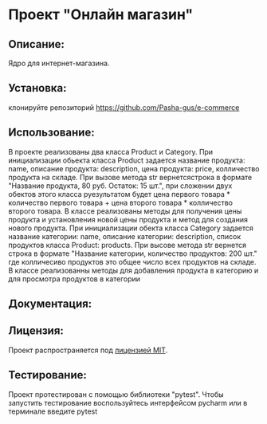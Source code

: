 # Проект "Онлайн магазин"

## Описание:
Ядро для интернет-магазина.

## Установка: 
клонируйте репозиторий https://github.com/Pasha-gus/e-commerce

## Использование: 
В проекте реализованы два класса Product и Category. 
При инициализации обьекта класса Product задается название продукта: name, описание продукта: description, цена продукта: price, колличество  продукта на складе. При вызове метода str вернетсястрока в формате "Название продукта, 80 руб. Остаток: 15 шт.", при сложении двух обектов этого класса руезультатом будет цена первого товара * количество первого товара + цена второго товара * колличество второго товара. В классе реализованы методы для получения цены продукта и установления новой цены продукта и метод для создания нового продукта.
При инициализации обекта класса Category задается название категории: name, описание категории: description, список продуктов класса Product: products. При высове метода str вернется строка в формате "Название категории, количество продуктов: 200 шт." где колличесиво продуктов это  общее число всех продуктов на складе. В классе реализованны методы для добавления продукта в категорию и для просмотра продуктов в категории 

## Документация:


## Лицензия:
Проект распространяется под [лицензией MIT](LICENSE).

## Тестирование: 
Проект протестирован с помощью библиотеки "pytest". Чтобы запустить тестирование воспользуйтесь интерфейсом pycharm или в терминале введите pytest